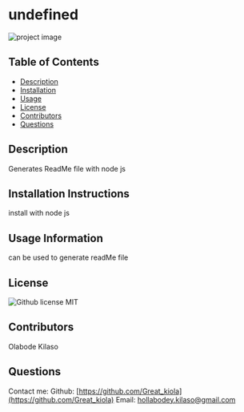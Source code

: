 # undefined

  
  ![project image](./imgs/inaction.png)
  ## Table of Contents
  * [Description](#description)
  * [Installation](#installation)
  * [Usage](#usage)
  * [License](#license)
  * [Contributors](#contributors)
  * [Questions](#questions)
  ## Description
  Generates ReadMe file with node js
  ## Installation Instructions
  install with node js
  ## Usage Information
  can be used to generate readMe file
  ## License
  ![Github license](https://img.shields.io/badge/license-MIT-blue.svg)
  MIT
  ## Contributors
  Olabode Kilaso
  ## Questions
  Contact me:
  Github: [https://github.com/Great_kiola](https://github.com/Great_kiola)
  Email: [hollabodey.kilaso@gmail.com](hollabodey.kilaso@gmail.com)

